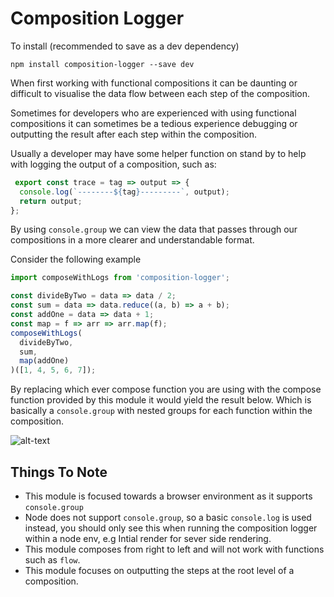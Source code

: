 # Composition Logger

To install (recommended to save as a dev dependency)
```
npm install composition-logger --save dev
```

When first working with functional compositions it can be daunting or difficult to visualise the data flow between each step of the composition.

Sometimes for developers who are experienced with using functional compositions it can sometimes be a tedious experience debugging or outputting the result after each step within the composition.

Usually a developer may have some helper function on stand by to help with logging the output of a composition, such as:

```javascript
 export const trace = tag => output => {
  console.log(`--------${tag}---------`, output);
  return output;
};
```
By using `console.group` we can view the data that passes through our compositions in a more clearer and understandable format.

Consider the following example

```javascript
import composeWithLogs from 'composition-logger';

const divideByTwo = data => data / 2;
const sum = data => data.reduce((a, b) => a + b);
const addOne = data => data + 1;
const map = f => arr => arr.map(f);
composeWithLogs(
  divideByTwo,
  sum,
  map(addOne)
)([1, 4, 5, 6, 7]);
```

By replacing which ever compose function you are using with the compose function provided by this module it would yield the result below. Which is basically a `console.group` with nested groups for each function within the composition.

![alt-text](https://s3-eu-west-1.amazonaws.com/composition-logger/complogger.png)

## Things To Note
- This module is focused towards a browser environment as it supports `console.group`
- Node does not support `console.group`, so a basic `console.log` is used instead, you should only see this when running the composition logger within a node env, e.g Intial render for sever side rendering.
- This module composes from right to left and will not work with functions such as `flow`.
- This module focuses on outputting the steps at the root level of a composition. 
